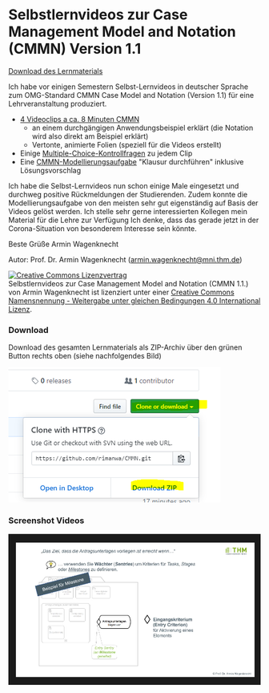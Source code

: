 # Selbstlernvideos zur Case Management Model and Notation (CMMN) Version 1.1

<a href="#footer">Download des Lernmaterials</a>

Ich habe vor einigen Semestern Selbst-Lernvideos in deutscher Sprache zum OMG-Standard CMMN Case Model and Notation (Version 1.1) für eine Lehrveranstaltung produziert.

- [4 Videoclips a ca. 8 Minuten CMMN](Lernvideos)
  - an einem durchgängigen Anwendungsbeispiel erklärt (die Notation wird also direkt am Beispiel erklärt)
  - Vertonte, animierte Folien (speziell für die Videos erstellt)
- Einige [Multiple-Choice-Kontrollfragen](Kontrollfragen) zu jedem Clip
- Eine [CMMN-Modellierungsaufgabe](Uebungsaufgabe) "Klausur durchführen" inklusive Lösungsvorschlag

Ich habe die Selbst-Lernvideos nun schon einige Male eingesetzt und durchweg positive Rückmeldungen der Studierenden. Zudem konnte die Modellierungsaufgabe von den meisten sehr gut eigenständig auf Basis der Videos gelöst werden. Ich stelle sehr gerne interessierten Kollegen mein Material für die Lehre zur Verfügung Ich denke, dass das gerade jetzt in der Corona-Situation von besonderem Interesse sein könnte.

Beste Grüße
Armin Wagenknecht




<a name="footer"></a>
Autor:  Prof. Dr. Armin Wagenknecht (armin.wagenknecht@mni.thm.de)

<a rel="license" href="http://creativecommons.org/licenses/by-sa/4.0/"><img alt="Creative Commons Lizenzvertrag" style="border-width:0" src="https://i.creativecommons.org/l/by-sa/4.0/88x31.png" /></a><br /><span xmlns:dct="http://purl.org/dc/terms/" href="http://purl.org/dc/dcmitype/Text" property="dct:title" rel="dct:type">Selbstlernvideos zur Case Management Model and Notation (CMMN 1.1.)</span> von <span xmlns:cc="http://creativecommons.org/ns#" property="cc:attributionName"> Armin Wagenknecht</span> ist lizenziert unter einer <a rel="license" href="http://creativecommons.org/licenses/by-sa/4.0/">Creative Commons Namensnennung - Weitergabe unter gleichen Bedingungen 4.0 International Lizenz</a>.

### Download
Download des gesamten Lernmaterials als ZIP-Archiv über den grünen Button rechts oben (siehe nachfolgendes Bild)

![download](images/download.png)


### Screenshot Videos

![screen1](images/screen1.png)
